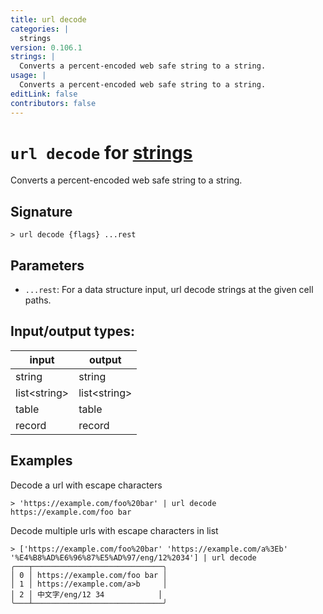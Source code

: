 ```yaml
---
title: url decode
categories: |
  strings
version: 0.106.1
strings: |
  Converts a percent-encoded web safe string to a string.
usage: |
  Converts a percent-encoded web safe string to a string.
editLink: false
contributors: false
---
```

<!-- This file is automatically generated. Please edit the command in https://github.com/nushell/nushell instead. -->

# `url decode` for [strings](/commands/categories/strings.md)

<div class='command-title'>Converts a percent-encoded web safe string to a string.</div>

## Signature

```> url decode {flags} ...rest```

## Parameters

 -  `...rest`: For a data structure input, url decode strings at the given cell paths.


## Input/output types:

| input        | output       |
| ------------ | ------------ |
| string       | string       |
| list&lt;string&gt; | list&lt;string&gt; |
| table        | table        |
| record       | record       |
## Examples

Decode a url with escape characters
```nu
> 'https://example.com/foo%20bar' | url decode
https://example.com/foo bar
```

Decode multiple urls with escape characters in list
```nu
> ['https://example.com/foo%20bar' 'https://example.com/a%3Eb' '%E4%B8%AD%E6%96%87%E5%AD%97/eng/12%2034'] | url decode
╭───┬─────────────────────────────╮
│ 0 │ https://example.com/foo bar │
│ 1 │ https://example.com/a>b     │
│ 2 │ 中文字/eng/12 34            │
╰───┴─────────────────────────────╯

```
